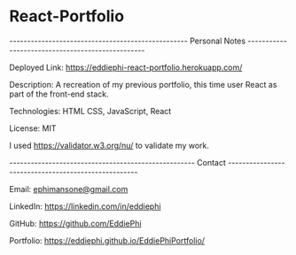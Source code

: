 # React-Portfolio


-------------------------------------------------- Personal Notes -------------------------------------------------

Deployed Link: https://eddiephi-react-portfolio.herokuapp.com/

Description:
A recreation of my previous portfolio, this time user React as part of the front-end stack.

<!-- Screenshot:
![React Porfolio]() -->

Technologies: HTML CSS, JavaScript, React

License: MIT

I used https://validator.w3.org/nu/ to validate my work.

---------------------------------------------------- Contact ----------------------------------------------------

Email: ephimansone@gmail.com 

LinkedIn: https://linkedin.com/in/eddiephi

GitHub: https://github.com/EddiePhi

Portfolio: https://eddiephi.github.io/EddiePhiPortfolio/
